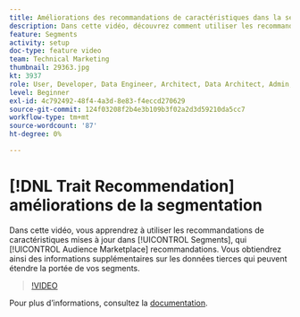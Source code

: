```yaml
---
title: Améliorations des recommandations de caractéristiques dans la segmentation
description: Dans cette vidéo, découvrez comment utiliser les recommandations de caractéristiques mises à jour dans Segments, qui sont des recommandations d’Audience Marketplace. Obtenez des informations supplémentaires sur les données tierces qui peuvent étendre la portée de vos segments.
feature: Segments
activity: setup
doc-type: feature video
team: Technical Marketing
thumbnail: 29363.jpg
kt: 3937
role: User, Developer, Data Engineer, Architect, Data Architect, Admin, Leader
level: Beginner
exl-id: 4c792492-48f4-4a3d-8e83-f4eccd270629
source-git-commit: 124f03208f2b4e3b109b3f02a2d3d59210da5cc7
workflow-type: tm+mt
source-wordcount: '87'
ht-degree: 0%

---
```


# [!DNL Trait Recommendation] améliorations de la segmentation

Dans cette vidéo, vous apprendrez à utiliser les recommandations de caractéristiques mises à jour dans [!UICONTROL Segments], qui [!UICONTROL Audience Marketplace] recommandations. Vous obtiendrez ainsi des informations supplémentaires sur les données tierces qui peuvent étendre la portée de vos segments.

>[!VIDEO](https://video.tv.adobe.com/v/29363/?quality=12)

Pour plus d’informations, consultez la [documentation](https://experienceleague.adobe.com/docs/audience-manager/user-guide/features/segments/trait-recommendations.html).
